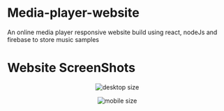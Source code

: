 # Media-player-website
An online media player responsive website build using react, nodeJs and firebase to store music samples

<h1>Website ScreenShots</h1>
<p align="center">
  <img src="https://github.com/emad-eddine/Media-player-website/assets/71189781/8c9580ae-ec3d-4ff7-a86e-0c1dda033d09" alt="desktop size"/>
</p>
<p align="center">
  <img src="https://github.com/emad-eddine/Media-player-website/assets/71189781/d1caf99b-8d38-4522-b5fe-e50c69ba32a9" alt="mobile size"/>
</p>
